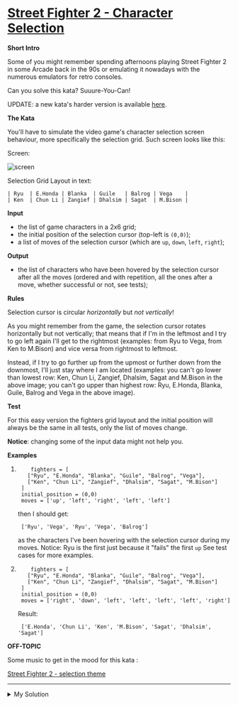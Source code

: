 # [Street Fighter 2 - Character Selection](https://www.codewars.com/kata/5853213063adbd1b9b0000be)

**Short Intro**

Some of you might remember spending afternoons playing Street Fighter 2 in some Arcade back in the 90s or emulating it nowadays with the numerous emulators for retro consoles.

Can you solve this kata? Suuure-You-Can!

UPDATE: a new kata's harder version is available [here](https://www.codewars.com/kata/street-fighter-2-character-selection-part-2/python).

**The Kata**

You'll have to simulate the video game's character selection screen behaviour, more specifically the selection grid. Such screen looks like this:

Screen:

![screen](https://images.duckduckgo.com/iu/?u=http%3A%2F%2Fwww.fightersgeneration.com%2Fnp5%2Fgm%2Fsf2ce-s2.jpg&f=1 'Character Selection Screen for Street Fighter 2')

Selection Grid Layout in text:

    | Ryu  | E.Honda | Blanka  | Guile   | Balrog | Vega    |
    | Ken  | Chun Li | Zangief | Dhalsim | Sagat  | M.Bison |

**Input**

- the list of game characters in a 2x6 grid;
- the initial position of the selection cursor (top-left is `(0,0)`);
- a list of moves of the selection cursor (which are `up`, `down`, `left`, `right`);

**Output**

- the list of characters who have been hovered by the selection cursor after all the moves (ordered and with repetition, all the ones after a move, whether successful or not, see tests);

**Rules**

Selection cursor is circular _horizontally_ but _not vertically_!

As you might remember from the game, the selection cursor rotates horizontally but not vertically; that means that if I'm in the leftmost and I try to go left again I'll get to the rightmost (examples: from Ryu to Vega, from Ken to M.Bison) and vice versa from rightmost to leftmost.

Instead, if I try to go further up from the upmost or further down from the downmost, I'll just stay where I am located (examples: you can't go lower than lowest row: Ken, Chun Li, Zangief, Dhalsim, Sagat and M.Bison in the above image; you can't go upper than highest row: Ryu, E.Honda, Blanka, Guile, Balrog and Vega in the above image).

**Test**

For this easy version the fighters grid layout and the initial position will always be the same in all tests, only the list of moves change.

**Notice**: changing some of the input data might not help you.

**Examples**

1.         fighters = [
          ["Ryu", "E.Honda", "Blanka", "Guile", "Balrog", "Vega"],
          ["Ken", "Chun Li", "Zangief", "Dhalsim", "Sagat", "M.Bison"]
        ]
        initial_position = (0,0)
        moves = ['up', 'left', 'right', 'left', 'left']

    then I should get:

        ['Ryu', 'Vega', 'Ryu', 'Vega', 'Balrog']

    as the characters I've been hovering with the selection cursor during my moves. Notice: Ryu is the first just because it "fails" the first `up` See test cases for more examples.

2.         fighters = [
          ["Ryu", "E.Honda", "Blanka", "Guile", "Balrog", "Vega"],
          ["Ken", "Chun Li", "Zangief", "Dhalsim", "Sagat", "M.Bison"]
        ]
        initial_position = (0,0)
        moves = ['right', 'down', 'left', 'left', 'left', 'left', 'right']

    Result:

        ['E.Honda', 'Chun Li', 'Ken', 'M.Bison', 'Sagat', 'Dhalsim', 'Sagat']

**OFF-TOPIC**

Some music to get in the mood for this kata :

[Street Fighter 2 - selection theme](../images/street_fighter_2_character_selection.jpg)

---

<details><summary>My Solution</summary>

```js
function streetFighterSelection(fighters, position, moves) {
  let x = position[1]
  let y = position[0]
  const result = []

  for (let move of moves) {
    switch (move) {
      case 'right':
        x = x + 1 > 5 ? 0 : x + 1
        break
      case 'left':
        x = x - 1 < 0 ? 5 : x - 1
        break
      case 'up':
        y = 0
        break
      default:
        y = 1
        break
    }

    result.push(fighters[y][x])
  }

  return result
}
```

</details>
